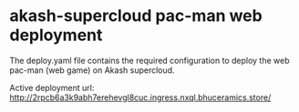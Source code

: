 # akash-supercloud pac-man web deployment
The deploy.yaml file contains the required configuration to deploy the web pac-man (web game) on Akash supercloud.

Active deployment url: <http://2rpcb6a3k9abh7erehevgl8cuc.ingress.nxql.bhuceramics.store/>
